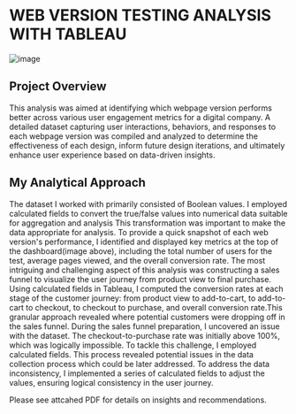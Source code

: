 # WEB VERSION TESTING ANALYSIS WITH TABLEAU

![image](https://github.com/user-attachments/assets/4ef60a6f-7dfc-46ed-ba0d-5a0eefbf73c0)

## Project Overview
This analysis was aimed at identifying which webpage version performs better across various user engagement metrics for a digital company. A detailed dataset capturing user interactions, behaviors, and responses to each webpage version was compiled and analyzed to determine the effectiveness of each design, inform future design iterations, and ultimately enhance user experience based on data-driven insights.

## My Analytical Approach
The dataset I worked with primarily consisted of Boolean values. I employed calculated fields to convert the true/false values into numerical data suitable for aggregation and analysis This transformation was important to make the data appropriate for analysis. 
To provide a quick snapshot of each web version's performance, I identified and displayed key metrics at the top of the dashboard(image above), including the total number of users for the test, average pages viewed, and the overall conversion rate. 
The most intriguing and challenging aspect of this analysis was constructing a sales funnel to visualize the user journey from product view to final purchase. Using calculated fields in Tableau, I computed the conversion rates at each stage of the customer journey: from product view to add-to-cart, to add-to-cart to checkout, to checkout to purchase, and overall conversion rate.This granular approach revealed where potential customers were dropping off in the sales funnel.
During the sales funnel preparation, I uncovered an issue with the dataset. The checkout-to-purchase rate was initially above 100%, which was logically impossible. To tackle this challenge, I employed calculated fields. This process revealed potential issues in the data collection process which could be later addressed.
To address the data inconsistency, I implemented a series of calculated fields to adjust the values, ensuring logical consistency in the user journey. 

Please see attcahed PDF for details on insights and recommendations.

